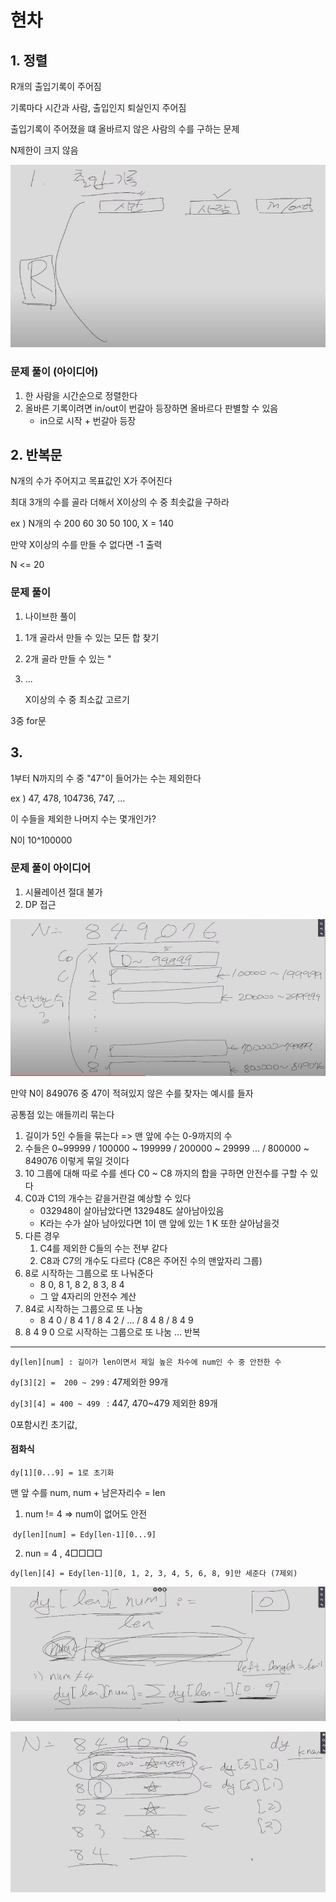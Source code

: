 # 현차

## 1. 정렬

R개의 출입기록이 주어짐 

기록마다 시간과 사람, 출입인지 퇴실인지 주어짐

출입기록이 주어졌을 떄 올바르지 않은 사람의 수를 구하는 문제 

N제한이 크지 않음 



![image-20230331205220003](images/image-20230331205220003.png)



### 문제 풀이 (아이디어)

1. 한 사람을 시간순으로 정렬한다
2. 올바른 기록이려면 in/out이 번갈아 등장하면 올바르다 판별할 수 있음
   * in으로 시작 + 번갈아 등장 



## 2. 반복문

N개의 수가 주어지고 목표값인 X가 주어진다

최대 3개의 수를 골라 더해서 X이상의 수 중 최솟값을 구하라

ex ) N개의 수 200 60 30 50 100, X = 140

만약 X이상의 수를 만들 수 없다면 -1 출력

N <= 20



### 문제 풀이

1) 나이브한 풀이

1. 1개 골라서 만들 수 있는 모든 합 찾기

2. 2개 골라 만들 수 있는 " 

3. ...

   X이상의 수 중 최소값 고르기

3중 for문





## 3.

1부터 N까지의 수 중 "47"이 들어가는 수는 제외한다

ex ) 47, 478, 104736, 747, ...

이 수들을 제외한 나머지 수는 몇개인가?

N이 10^100000 



### 문제 풀이 아이디어

1. 시뮬레이션 절대 불가 
2. DP 접근

![image-20230331215618288](images/image-20230331215618288.png)

만약 N이 849076 중 47이 적혀있지 않은 수를 찾자는 예시를 들자

공통점 있는 애들끼리 묶는다

1. 길이가 5인 수들을 묶는다 => 맨 앞에 수는 0-9까지의 수
2. 수들은 0~99999 / 100000 ~ 199999 / 200000 ~ 29999 ... / 800000 ~ 849076 이렇게 묶일 것이다
3. 10 그룹에 대해 따로 수를 센다 C0 ~ C8 까지의 합을 구하면 안전수를 구할 수 있다
4. C0과 C1의 개수는 같을거란걸 예상할 수 있다 
   * 032948이 살아남았다면 132948도 살아남아있음
   * K라는 수가 살아 남아있다면 1이 맨 앞에 있는 1 K 또한 살아남을것
5. 다른 경우
   1. C4를 제외한 C들의 수는 전부 같다
   2. C8과 C7의 개수도 다르다 (C8은 주어진 수의 맨앞자리 그룹)
6. 8로 시작하는 그룹으로 또 나눠준다
   * 8 0, 8 1, 8 2, 8 3, 8 4
   * 그 앞 4자리의 안전수 계산
7. 84로 시작하는 그룹으로 또 나눔
   * 8 4 0 / 8 4 1 / 8 4 2 / ... / 8 4 8 / 8 4 9
8. 8 4 9 0 으로 시작하는 그룹으로 또 나눔 ... 반복

---

`dy[len][num] : 길이가 len이면서 제일 높은 차수에 num인 수 중 안전한 수`

`dy[3][2] =  200 ~ 299` : 47제외한 99개

`dy[3][4] = 400 ~ 499 ` : 447, 470~479 제외한 89개



0포함시킨 초기값,

#### 점화식

`dy[1][0...9] = 1로 초기화`

맨 앞 수를 num, num + 남은자리수 = len

1) num != 4 => num이 없어도 안전 

​	`dy[len][num] = Edy[len-1][0...9]`

2) nun = 4 , 4□□□□

​	`dy[len][4] = Edy[len-1][0, 1, 2, 3, 4, 5, 6, 8, 9]만 세준다 (7제외)`



![image-20230331221642583](images/image-20230331221642583.png)

![image-20230331222327407](images/image-20230331222327407.png)